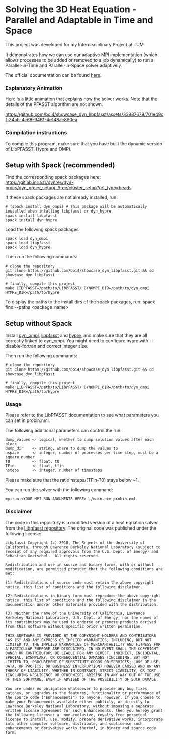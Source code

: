 # Solving the 3D Heat Equation - Parallel and Adaptable in Time and Space

This project was developed for my Interdisciplinary Project at TUM.

It demonstrates how we can use our adaptive MPI implementation (which allows processes to be added or removed to a job dynamically) to run a Parallel-in-Time and Parallel-in-Space solver adaptively.

The official documentation can be found [here](https://fecht.cc/libpfasst-doc/showcase/).


### Explanatory Animation

Here is a little animation that explains how the solver works.
Note that the details of the PFASST algorithm are not shown.



https://github.com/boi4/showcase_dyn_libpfasst/assets/33987679/701e49cf-34ab-4c68-9461-4e148ae860ea




### Compilation instructions

To compile this program, make sure that you have built the dynamic version of LibPFASST, Hypre and OMPI.

## Setup with Spack (recommended)

Find the corresponding spack packages here:
https://gitlab.inria.fr/dynres/dyn-procs/dyn_procs_setup/-/tree/cluster_setup?ref_type=heads


If these spack packages are not already installed, run:
```
# (spack install dyn_ompi) # This package will be automatically installed when intalling libpfasst or dyn_hypre
spack install libpfasst
spack install dyn_hypre
```

Load the following spack packages:
```
spack load dyn_ompi
spack load libpfasst
spack load dyn_hypre
```

Then run the following commands:

```
# clone the repository
git clone https://github.com/boi4/showcase_dyn_libpfasst.git && cd showcase_dyn_libpfasst

# finally, compile this project
make LIBPFASST=/path/to/LibPFASST/ DYNOMPI_DIR=/path/to/dyn_ompi HYPRE_DIR=/path/to/hypre
```

To display the paths to the install dirs of the spack packages, run:
spack find --paths <package_name>

## Setup without Spack
Install [dyn_ompi](https://gitlab.inria.fr/dynres/dyn-procs/ompi.git), [libpfasst](https://gitlab.inria.fr/dynres/applications/libpfasst) and [hypre](https://github.com/hypre-space/hypre.git), and make sure that they are all correctly linked to dyn_ompi.
You might need to configure hypre with --disable-fortran and correct integer size.

Then run the following commands:

```
# clone the repository
git clone https://github.com/boi4/showcase_dyn_libpfasst.git && cd showcase_dyn_libpfasst

# finally, compile this project
make LIBPFASST=/path/to/LibPFASST/ DYNOMPI_DIR=/path/to/dyn_ompi HYPRE_DIR=/path/to/hypre
```

### Usage

Please refer to the LibPFASST documentation to see what parameters you can set in probin.nml.

The following additional parameters can control the run:
```
dump_values <- logical, whether to dump solution values after each block
dump_dir    <- string, where to dump the values to
nspace      <- integer, number of processes per time step, must be a square number
T0          <- float, t0
TFin        <- float, tfin
nsteps      <- integer, number of timesteps
```

Please make sure that the ratio nsteps/(TFin-T0) stays below ~1.

You can run the solver with the following command:

```
mpirun <YOUR MPI RUN ARGUMENTS HERE> ./main.exe probin.nml
```


### Disclaimer

The code in this repository is a modified version of a heat equation solver from the [Libpfasst repository](https://github.com/libpfasst/LibPFASST/tree/master/Examples/Hypre). The original code was published under the following license:

```
Libpfasst Copyright (c) 2018, The Regents of the University of California, through Lawrence Berkeley National Laboratory (subject to receipt of any required approvals from the U.S. Dept. of Energy) and Sebastian Goetschel.  All rights reserved.

Redistribution and use in source and binary forms, with or without modification, are permitted provided that the following conditions are met:

(1) Redistributions of source code must retain the above copyright notice, this list of conditions and the following disclaimer.

(2) Redistributions in binary form must reproduce the above copyright notice, this list of conditions and the following disclaimer in the documentation and/or other materials provided with the distribution.

(3) Neither the name of the University of California, Lawrence Berkeley National Laboratory, U.S. Dept. of Energy, nor the names of its contributors may be used to endorse or promote products derived from this software without specific prior written permission.

THIS SOFTWARE IS PROVIDED BY THE COPYRIGHT HOLDERS AND CONTRIBUTORS "AS IS" AND ANY EXPRESS OR IMPLIED WARRANTIES, INCLUDING, BUT NOT LIMITED TO, THE IMPLIED WARRANTIES OF MERCHANTABILITY AND FITNESS FOR A PARTICULAR PURPOSE ARE DISCLAIMED. IN NO EVENT SHALL THE COPYRIGHT OWNER OR CONTRIBUTORS BE LIABLE FOR ANY DIRECT, INDIRECT, INCIDENTAL, SPECIAL, EXEMPLARY, OR CONSEQUENTIAL DAMAGES (INCLUDING, BUT NOT LIMITED TO, PROCUREMENT OF SUBSTITUTE GOODS OR SERVICES; LOSS OF USE, DATA, OR PROFITS; OR BUSINESS INTERRUPTION) HOWEVER CAUSED AND ON ANY THEORY OF LIABILITY, WHETHER IN CONTRACT, STRICT LIABILITY, OR TORT (INCLUDING NEGLIGENCE OR OTHERWISE) ARISING IN ANY WAY OUT OF THE USE OF THIS SOFTWARE, EVEN IF ADVISED OF THE POSSIBILITY OF SUCH DAMAGE.

You are under no obligation whatsoever to provide any bug fixes, patches, or upgrades to the features, functionality or performance of the source code ("Enhancements") to anyone; however, if you choose to make your Enhancements available either publicly, or directly to Lawrence Berkeley National Laboratory, without imposing a separate written license agreement for such Enhancements, then you hereby grant the following license: a  non-exclusive, royalty-free perpetual license to install, use, modify, prepare derivative works, incorporate into other computer software, distribute, and sublicense such enhancements or derivative works thereof, in binary and source code form.
```
